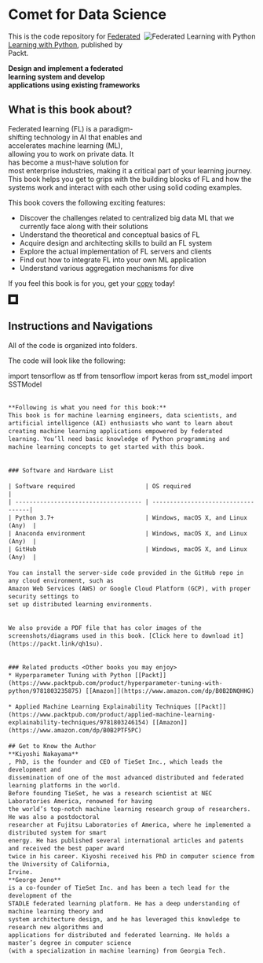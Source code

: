 # Comet for Data Science

<a href="https://www.packtpub.com/product/federated-learning-with-python/9781803247106?utm_source=github&utm_medium=repository&utm_campaign=9781803247106"><img src="https://static.packt-cdn.com/products/9781803247106/cover/smaller" alt="Federated Learning with Python" height="256px" align="right"></a>

This is the code repository for [Federated Learning with Python](https://www.packtpub.com/product/federated-learning-with-python/9781803247106?utm_source=github&utm_medium=repository&utm_campaign=9781803247106), published by Packt.

**Design and implement a federated learning system and develop applications using existing frameworks**

## What is this book about?
Federated learning (FL) is a paradigm-shifting technology in AI that enables and accelerates machine learning (ML), allowing you to work on private data. It has become a must-have solution for most enterprise industries, making it a critical part of your learning journey. This book helps you get to grips with the building blocks of FL and how the systems work and interact with each other using solid coding examples.

This book covers the following exciting features: 
* Discover the challenges related to centralized big data ML that we currently face along with their solutions
* Understand the theoretical and conceptual basics of FL
* Acquire design and architecting skills to build an FL system
* Explore the actual implementation of FL servers and clients
* Find out how to integrate FL into your own ML application
* Understand various aggregation mechanisms for dive

If you feel this book is for you, get your [copy](https://www.amazon.com/dp/B09NC5XJ6D) today!

<a href="https://www.packtpub.com/?utm_source=github&utm_medium=banner&utm_campaign=GitHubBanner"><img src="https://raw.githubusercontent.com/PacktPublishing/GitHub/master/GitHub.png" 
alt="https://www.packtpub.com/" border="5" /></a>


## Instructions and Navigations
All of the code is organized into folders.

The code will look like the following:

import tensorflow as tf
from tensorflow import keras
from sst_model import SSTModel
```

**Following is what you need for this book:**
This book is for machine learning engineers, data scientists, and artificial intelligence (AI) enthusiasts who want to learn about creating machine learning applications empowered by federated learning. You’ll need basic knowledge of Python programming and machine learning concepts to get started with this book.	


### Software and Hardware List

| Software required                    | OS required                        |
| ------------------------------------ | -----------------------------------|
| Python 3.7+                          | Windows, macOS X, and Linux (Any)  |
| Anaconda environment                 | Windows, macOS X, and Linux (Any)  |
| GitHub                               | Windows, macOS X, and Linux (Any)  |

You can install the server-side code provided in the GitHub repo in any cloud environment, such as
Amazon Web Services (AWS) or Google Cloud Platform (GCP), with proper security settings to
set up distributed learning environments.


We also provide a PDF file that has color images of the screenshots/diagrams used in this book. [Click here to download it](https://packt.link/qh1su).


### Related products <Other books you may enjoy>
* Hyperparameter Tuning with Python [[Packt]](https://www.packtpub.com/product/hyperparameter-tuning-with-python/9781803235875) [[Amazon]](https://www.amazon.com/dp/B0B2DNQHHG)

* Applied Machine Learning Explainability Techniques [[Packt]](https://www.packtpub.com/product/applied-machine-learning-explainability-techniques/9781803246154) [[Amazon]](https://www.amazon.com/dp/B0B2PTF5PC)

## Get to Know the Author
**Kiyoshi Nakayama**
, PhD, is the founder and CEO of TieSet Inc., which leads the development and
dissemination of one of the most advanced distributed and federated learning platforms in the world.
Before founding TieSet, he was a research scientist at NEC Laboratories America, renowned for having
the world’s top-notch machine learning research group of researchers. He was also a postdoctoral
researcher at Fujitsu Laboratories of America, where he implemented a distributed system for smart
energy. He has published several international articles and patents and received the best paper award
twice in his career. Kiyoshi received his PhD in computer science from the University of California,
Irvine. 
**George Jeno**
is a co-founder of TieSet Inc. and has been a tech lead for the development of the
STADLE federated learning platform. He has a deep understanding of machine learning theory and
system architecture design, and he has leveraged this knowledge to research new algorithms and
applications for distributed and federated learning. He holds a master’s degree in computer science
(with a specialization in machine learning) from Georgia Tech.
